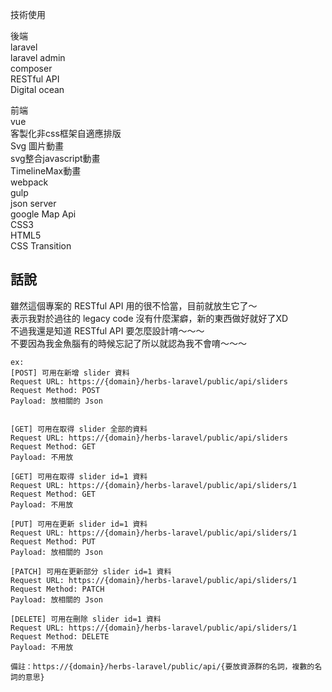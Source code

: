 技術使用<br>

後端<br>
laravel<br>
laravel admin<br>
composer<br>
RESTful API<br>
Digital ocean<br>


前端<br>
vue<br>
客製化非css框架自適應排版<br>
Svg 圖片動畫<br>
svg整合javascript動畫<br>
TimelineMax動畫<br>
webpack<br>
gulp<br>
json server<br>
google Map Api<br>
CSS3<br>
HTML5<br>
CSS Transition<br>



## 話說

雖然這個專案的 RESTful API 用的很不恰當，目前就放生它了～   
表示我對於過往的 legacy code 沒有什麼潔癖，新的東西做好就好了XD  
不過我還是知道 RESTful API 要怎麼設計唷～～～   
不要因為我金魚腦有的時候忘記了所以就認為我不會唷～～～

```
ex:
[POST] 可用在新增 slider 資料
Request URL: https://{domain}/herbs-laravel/public/api/sliders
Request Method: POST
Payload: 放相關的 Json


[GET] 可用在取得 slider 全部的資料
Request URL: https://{domain}/herbs-laravel/public/api/sliders
Request Method: GET
Payload: 不用放

[GET] 可用在取得 slider id=1 資料
Request URL: https://{domain}/herbs-laravel/public/api/sliders/1
Request Method: GET
Payload: 不用放

[PUT] 可用在更新 slider id=1 資料
Request URL: https://{domain}/herbs-laravel/public/api/sliders/1
Request Method: PUT
Payload: 放相關的 Json

[PATCH] 可用在更新部分 slider id=1 資料
Request URL: https://{domain}/herbs-laravel/public/api/sliders/1
Request Method: PATCH
Payload: 放相關的 Json

[DELETE] 可用在刪除 slider id=1 資料
Request URL: https://{domain}/herbs-laravel/public/api/sliders/1
Request Method: DELETE
Payload: 不用放

備註：https://{domain}/herbs-laravel/public/api/{要放資源群的名詞，複數的名詞的意思}
```
